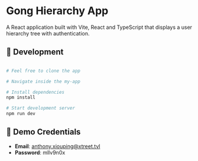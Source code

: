 # Gong Hierarchy App

A React application built with Vite, React and TypeScript that displays a user hierarchy tree with authentication.

## 🔧 Development

```bash

# Feel free to clone the app

# Navigate inside the my-app

# Install dependencies
npm install

# Start development server
npm run dev

```

## 📱 Demo Credentials

- **Email**: anthony.xiouping@xtreet.tvl
- **Password**: mllv9n0x
